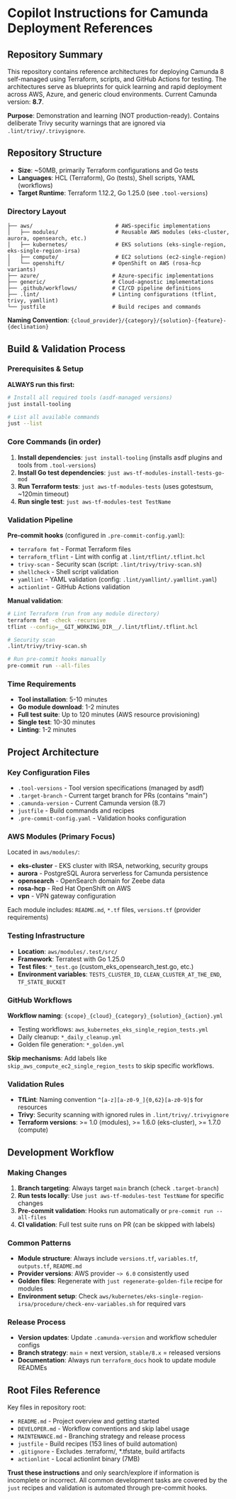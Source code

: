 # Copilot Instructions for Camunda Deployment References

## Repository Summary

This repository contains reference architectures for deploying Camunda 8 self-managed using Terraform, scripts, and GitHub Actions for testing. The architectures serve as blueprints for quick learning and rapid deployment across AWS, Azure, and generic cloud environments. Current Camunda version: **8.7**.

**Purpose**: Demonstration and learning (NOT production-ready). Contains deliberate Trivy security warnings that are ignored via `.lint/trivy/.trivyignore`.

## Repository Structure

- **Size**: ~50MB, primarily Terraform configurations and Go tests
- **Languages**: HCL (Terraform), Go (tests), Shell scripts, YAML (workflows)
- **Target Runtime**: Terraform 1.12.2, Go 1.25.0 (see `.tool-versions`)

### Directory Layout
```
├── aws/                          # AWS-specific implementations
│   ├── modules/                  # Reusable AWS modules (eks-cluster, aurora, opensearch, etc.)
│   ├── kubernetes/               # EKS solutions (eks-single-region, eks-single-region-irsa)
│   ├── compute/                  # EC2 solutions (ec2-single-region)
│   └── openshift/               # OpenShift on AWS (rosa-hcp variants)
├── azure/                       # Azure-specific implementations
├── generic/                     # Cloud-agnostic implementations
├── .github/workflows/           # CI/CD pipeline definitions
├── .lint/                       # Linting configurations (tflint, trivy, yamllint)
└── justfile                     # Build recipes and commands
```

**Naming Convention**: `{cloud_provider}/{category}/{solution}-{feature}-{declination}`

## Build & Validation Process

### Prerequisites & Setup
**ALWAYS run this first:**
```bash
# Install all required tools (asdf-managed versions)
just install-tooling

# List all available commands
just --list
```

### Core Commands (in order)
1. **Install dependencies**: `just install-tooling` (installs asdf plugins and tools from `.tool-versions`)
2. **Install Go test dependencies**: `just aws-tf-modules-install-tests-go-mod`
3. **Run Terraform tests**: `just aws-tf-modules-tests` (uses gotestsum, ~120min timeout)
4. **Run single test**: `just aws-tf-modules-test TestName`

### Validation Pipeline
**Pre-commit hooks** (configured in `.pre-commit-config.yaml`):
- `terraform fmt` - Format Terraform files
- `terraform_tflint` - Lint with config at `.lint/tflint/.tflint.hcl`
- `trivy-scan` - Security scan (script: `.lint/trivy/trivy-scan.sh`)
- `shellcheck` - Shell script validation
- `yamllint` - YAML validation (config: `.lint/yamllint/.yamllint.yaml`)
- `actionlint` - GitHub Actions validation

**Manual validation**:
```bash
# Lint Terraform (run from any module directory)
terraform fmt -check -recursive
tflint --config=__GIT_WORKING_DIR__/.lint/tflint/.tflint.hcl

# Security scan
.lint/trivy/trivy-scan.sh

# Run pre-commit hooks manually
pre-commit run --all-files
```

### Time Requirements
- **Tool installation**: 5-10 minutes
- **Go module download**: 1-2 minutes  
- **Full test suite**: Up to 120 minutes (AWS resource provisioning)
- **Single test**: 10-30 minutes
- **Linting**: 1-2 minutes

## Project Architecture

### Key Configuration Files
- `.tool-versions` - Tool version specifications (managed by asdf)
- `.target-branch` - Current target branch for PRs (contains "main")
- `.camunda-version` - Current Camunda version (8.7)
- `justfile` - Build commands and recipes
- `.pre-commit-config.yaml` - Validation hooks configuration

### AWS Modules (Primary Focus)
Located in `aws/modules/`:
- **eks-cluster** - EKS cluster with IRSA, networking, security groups
- **aurora** - PostgreSQL Aurora serverless for Camunda persistence  
- **opensearch** - OpenSearch domain for Zeebe data
- **rosa-hcp** - Red Hat OpenShift on AWS
- **vpn** - VPN gateway configuration

Each module includes: `README.md`, `*.tf` files, `versions.tf` (provider requirements)

### Testing Infrastructure
- **Location**: `aws/modules/.test/src/`
- **Framework**: Terratest with Go 1.25.0
- **Test files**: `*_test.go` (custom_eks_opensearch_test.go, etc.)
- **Environment variables**: `TESTS_CLUSTER_ID`, `CLEAN_CLUSTER_AT_THE_END`, `TF_STATE_BUCKET`

### GitHub Workflows
**Workflow naming**: `{scope}_{cloud}_{category}_{solution}_{action}.yml`
- Testing workflows: `aws_kubernetes_eks_single_region_tests.yml`
- Daily cleanup: `*_daily_cleanup.yml`
- Golden file generation: `*_golden.yml`

**Skip mechanisms**: Add labels like `skip_aws_compute_ec2_single_region_tests` to skip specific workflows.

### Validation Rules
- **TfLint**: Naming convention `^[a-z][a-z0-9_]{0,62}[a-z0-9]$` for resources
- **Trivy**: Security scanning with ignored rules in `.lint/trivy/.trivyignore`
- **Terraform versions**: >= 1.0 (modules), >= 1.6.0 (eks-cluster), >= 1.7.0 (compute)

## Development Workflow

### Making Changes
1. **Branch targeting**: Always target `main` branch (check `.target-branch`)
2. **Run tests locally**: Use `just aws-tf-modules-test TestName` for specific changes
3. **Pre-commit validation**: Hooks run automatically or `pre-commit run --all-files`
4. **CI validation**: Full test suite runs on PR (can be skipped with labels)

### Common Patterns
- **Module structure**: Always include `versions.tf`, `variables.tf`, `outputs.tf`, `README.md`
- **Provider versions**: AWS provider `~> 6.0` consistently used
- **Golden files**: Regenerate with `just regenerate-golden-file` recipe for modules
- **Environment setup**: Check `aws/kubernetes/eks-single-region-irsa/procedure/check-env-variables.sh` for required vars

### Release Process
- **Version updates**: Update `.camunda-version` and workflow scheduler configs
- **Branch strategy**: `main` = next version, `stable/8.x` = released versions
- **Documentation**: Always run `terraform_docs` hook to update module READMEs

## Root Files Reference
Key files in repository root:
- `README.md` - Project overview and getting started
- `DEVELOPER.md` - Workflow conventions and skip label usage  
- `MAINTENANCE.md` - Branching strategy and release process
- `justfile` - Build recipes (153 lines of build automation)
- `.gitignore` - Excludes .terraform/, *.tfstate, build artifacts
- `actionlint` - Local actionlint binary (7MB)

**Trust these instructions** and only search/explore if information is incomplete or incorrect. All common development tasks are covered by the `just` recipes and validation is automated through pre-commit hooks.